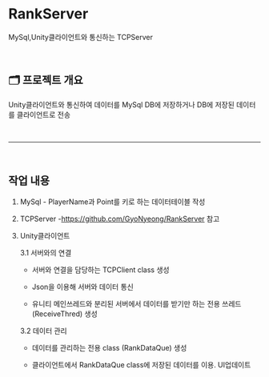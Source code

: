 # RankServer

MySql,Unity클라이언트와 통신하는 TCPServer

<br>

## 🗂️ **프로젝트 개요**

Unity클라이언트와 통신하여 데이터를 MySql DB에 저장하거나 DB에 저장된 데이터를 클라이언트로 전송

<br>

---
<br>

## 작업 내용
  1. MySql - PlayerName과 Point를 키로 하는 데이터테이블 작성

  2. TCPServer -https://github.com/GyoNyeong/RankServer 참고

  3. Unity클라이언트

     3.1 서버와의 연결

       - 서버와 연결을 담당하는 TCPClient class 생성

       - Json을 이용해 서버와 데이터 통신

       - 유니티 메인쓰레드와 분리된 서버에서 데이터를 받기만 하는 전용 쓰레드(ReceiveThred) 생성

     3.2 데이터 관리

       - 데이터를 관리하는 전용 class (RankDataQue) 생성

       - 클라이언트에서 RankDataQue class에 저장된 데이터를 이용. UI업데이트
       
